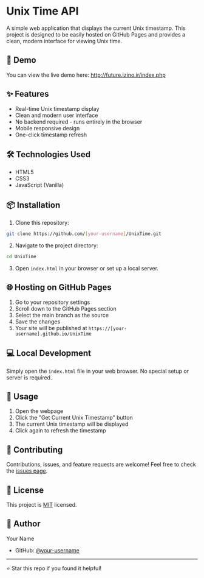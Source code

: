 # Unix Time API

A simple web application that displays the current Unix timestamp. This project is designed to be easily hosted on GitHub Pages and provides a clean, modern interface for viewing Unix time.

## 🚀 Demo

You can view the live demo here: http://future.izino.ir/index.php

## ✨ Features

- Real-time Unix timestamp display
- Clean and modern user interface
- No backend required - runs entirely in the browser
- Mobile responsive design
- One-click timestamp refresh

## 🛠️ Technologies Used

- HTML5
- CSS3
- JavaScript (Vanilla)

## 📦 Installation

1. Clone this repository:
```bash
git clone https://github.com/[your-username]/UnixTime.git
```

2. Navigate to the project directory:
```bash
cd UnixTime
```

3. Open `index.html` in your browser or set up a local server.

## 🌐 Hosting on GitHub Pages

1. Go to your repository settings
2. Scroll down to the GitHub Pages section
3. Select the main branch as the source
4. Save the changes
5. Your site will be published at `https://[your-username].github.io/UnixTime`

## 💻 Local Development

Simply open the `index.html` file in your web browser. No special setup or server is required.

## 📝 Usage

1. Open the webpage
2. Click the "Get Current Unix Timestamp" button
3. The current Unix timestamp will be displayed
4. Click again to refresh the timestamp

## 🤝 Contributing

Contributions, issues, and feature requests are welcome! Feel free to check the [issues page](https://github.com/[your-username]/UnixTime/issues).

## 📄 License

This project is [MIT](LICENSE) licensed.

## 👤 Author

Your Name
- GitHub: [@your-username](https://github.com/[your-username])

---
⭐️ Star this repo if you found it helpful! 